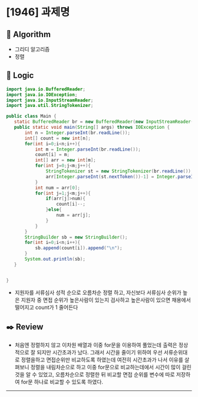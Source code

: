 # [1946] 과제명

## :pushpin: **Algorithm**

- 그리디 알고리즘
- 정렬

## :round_pushpin: **Logic**

 ```java
 import java.io.BufferedReader;
import java.io.IOException;
import java.io.InputStreamReader;
import java.util.StringTokenizer;

public class Main {
    static BufferedReader br = new BufferedReader(new InputStreamReader(System.in));
    public static void main(String[] args) throws IOException {
        int n = Integer.parseInt(br.readLine());
        int[] count = new int[n];
        for(int i=0;i<n;i++){
            int m = Integer.parseInt(br.readLine());
            count[i] = m;
            int[] arr = new int[m];
            for(int j=0;j<m;j++){
                StringTokenizer st = new StringTokenizer(br.readLine());
                arr[Integer.parseInt(st.nextToken())-1] = Integer.parseInt(st.nextToken());
            }
            int num = arr[0];
            for(int j=1;j<m;j++){
                if(arr[j]>num){
                    count[i]--;
                }else{
                    num = arr[j];
                }
            }
        }
        StringBuilder sb = new StringBuilder();
        for(int i=0;i<n;i++){
            sb.append(count[i]).append("\n");
        }
        System.out.println(sb);
    }


}
 ```

- 지원자를 서류심사 성적 순으로 오름차순 정렬 하고, 자신보다 서류심사 순위가 높은 지원자 중 면접 순위가 높은사람이 있는지 검사하고 높은사람이 있으면 채용에서 떨어지고 count가 1 줄어든다

## :black_nib: **Review**

- 처음엔 정렬하지 않고 이차원 배열과 이중 for문을 이용하여 풀었는데 출력은 정상적으로 잘 되지만 시간초과가 났다. 그래서 시간을 줄이기 위하여 우선 서류순위대로 정렬을하고 면접순위만 비교하도록 하였는데 여전히 시간초과가 나서 이유를 살펴보니 정렬을 내림차순으로 하고 이중 for문으로 비교하는데에서 시간이 많이 걸린 것을 알 수 있었고, 오름차순으로 정렬한 뒤 비교할 면접 순위를 변수에 따로 저장하여 for문 하나로 비교할 수 있도록 하였다. 
 ---